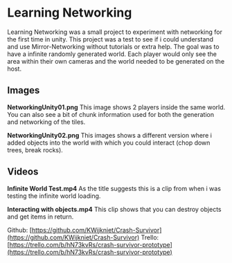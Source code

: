 # Learning Networking
Learning Networking was a small project to experiment with networking for the first time in unity. This project was a test to see if i could understand and use Mirror-Networking without tutorials or extra help. The goal was to have a infinite randomly generated world. Each player would only see the area within their own cameras and the world needed to be generated on the host.

## Images
**NetworkingUnity01.png**
This image shows 2 players inside the same world. You can also see a bit of chunk information used for both the generation and networking of the tiles.

**NetworkingUnity02.png**
This images shows a different version where i added objects into the world with which you could interact (chop down trees, break rocks).

## Videos
**Infinite World Test.mp4**
As the title suggests this is a clip from when i was testing the infinite world loading.

**Interacting with objects.mp4**
This clip shows that you can destroy objects and get items in return.

Github: [https://github.com/KWijkniet/Crash-Survivor](https://github.com/KWijkniet/Crash-Survivor)
Trello: [https://trello.com/b/hN73kvRs/crash-survivor-prototype](https://trello.com/b/hN73kvRs/crash-survivor-prototype)